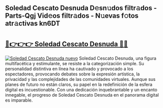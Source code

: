## Soledad Cescato Desnuda D𝚎sn𝚞dos filtr𝚊dos - Parts-Qgj Vid𝚎os filtr𝚊dos - N𝚞evas f𝚘tos atr𝚊ctivas kn6DT

# <h2><a href="http://mb37pm.tromn.icu/?c=Soledad+Cescato+Desnuda">🔗👉👉👉 Soledad Cescato Desnuda 🔗🔗</a></h2>

[![Soledad Cescato Desnuda nuevo](https://i.imgur.com/pEAQMta.gif)](http://mb37pm.tromn.icu/?c=Soledad+Cescato+Desnuda)
Soledad Cescato Desnuda, una figura multifacética y estimulante, se resiste a la categorización simple. Su personalidad distintiva en línea ha cautivado y provocado a los espectadores, provocando debates sobre la expresión artística, la privacidad y las complejidades de las comunidades virtuales. Aunque sus planes de futuro no están claros, su papel en la redefinición de la esfera digital es incuestionable. Con una dedicación inquebrantable y un encanto innegable, el progreso de Soledad Cescato Desnuda en el panorama digital es imparable.
